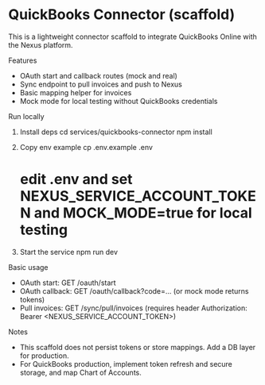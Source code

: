 # QuickBooks Connector (scaffold)

This is a lightweight connector scaffold to integrate QuickBooks Online with the Nexus platform.

Features
- OAuth start and callback routes (mock and real)
- Sync endpoint to pull invoices and push to Nexus
- Basic mapping helper for invoices
- Mock mode for local testing without QuickBooks credentials

Run locally
1. Install deps
   cd services/quickbooks-connector
   npm install

2. Copy env example
   cp .env.example .env
   # edit .env and set NEXUS_SERVICE_ACCOUNT_TOKEN and MOCK_MODE=true for local testing

3. Start the service
   npm run dev

Basic usage
- OAuth start: GET /oauth/start
- OAuth callback: GET /oauth/callback?code=... (or mock mode returns tokens)
- Pull invoices: GET /sync/pull/invoices (requires header Authorization: Bearer <NEXUS_SERVICE_ACCOUNT_TOKEN>)

Notes
- This scaffold does not persist tokens or store mappings. Add a DB layer for production.
- For QuickBooks production, implement token refresh and secure storage, and map Chart of Accounts.
